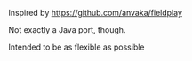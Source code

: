 Inspired by https://github.com/anvaka/fieldplay

Not exactly a Java port, though.

Intended to be as flexible as possible
